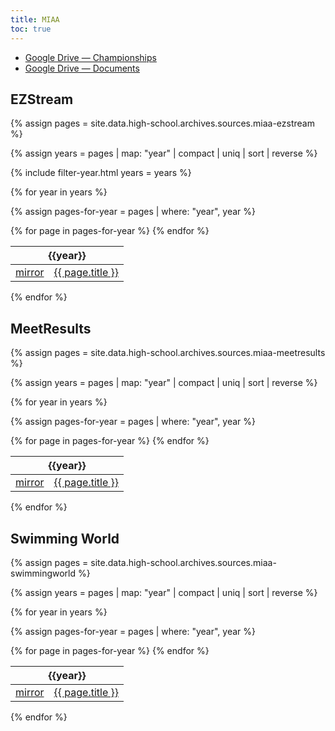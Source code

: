 ```yaml
---
title: MIAA
toc: true
---
```


- [Google Drive &mdash; Championships](https://drive.google.com/drive/folders/1Yvc2cuFhiRp0icxetim74FQdanshrdXL)
- [Google Drive &mdash; Documents](https://drive.google.com/drive/folders/1ajhF4o7OlnOp7vwN4NNbpAxM7h_AcU-Y)

## EZStream

{% assign pages = site.data.high-school.archives.sources.miaa-ezstream %}

{% assign years = pages | map: "year" | compact | uniq | sort | reverse %}

{% include filter-year.html
  years = years %}

{% for year in years %}

{% assign pages-for-year = pages | where: "year", year %}

<div class="filter-section" data-option="year" data-section="{{ year }}">

<table>
  <thead>
    <th colspan="2" style="text-align: center;">{{year}}</th>
  </thead>
  <tbody>
    {% for page in pages-for-year %}
      <tr>
        <td><a href="/high-school/archives/mirrors/miaa/ezstream?itemid={{ page.itemid }}">mirror</a></td>
        <td><a href="http://miaa.ezstream.net/index.cfm?itemid={{ page.itemid }}">{{ page.title }}</a></td>
      </tr>
    {% endfor %}
  </tbody>
</table>

</div>

{% endfor %}

## MeetResults

{% assign pages = site.data.high-school.archives.sources.miaa-meetresults %}

{% assign years = pages | map: "year" | compact | uniq | sort | reverse %}

{% for year in years %}

{% assign pages-for-year = pages | where: "year", year %}

<table>
  <thead>
    <th colspan="2" style="text-align: center;">{{year}}</th>
  </thead>
  <tbody>
    {% for page in pages-for-year %}
      <tr>
        <td><a href="/high-school/archives/mirrors/miaa/meetresults?path={{ page.path }}">mirror</a></td>
        <td><a href="http://www.meetresults.com/{{ page.path }}">{{ page.title }}</a></td>
      </tr>
    {% endfor %}
  </tbody>
</table>

{% endfor %}

## Swimming World

{% assign pages = site.data.high-school.archives.sources.miaa-swimmingworld %}

{% assign years = pages | map: "year" | compact | uniq | sort | reverse %}

{% for year in years %}

{% assign pages-for-year = pages | where: "year", year %}

<table>
  <thead>
    <th colspan="2" style="text-align: center;">{{year}}</th>
  </thead>
  <tbody>
    {% for page in pages-for-year %}
      <tr>
        <td><a href="/high-school/archives/mirrors/miaa/swimmingworld?path={{ page.path }}">mirror</a></td>
        <td><a href="http://www.swimmingworldmagazine.com/{{ page.path }}">{{ page.title }}</a></td>
      </tr>
    {% endfor %}
  </tbody>
</table>

{% endfor %}

